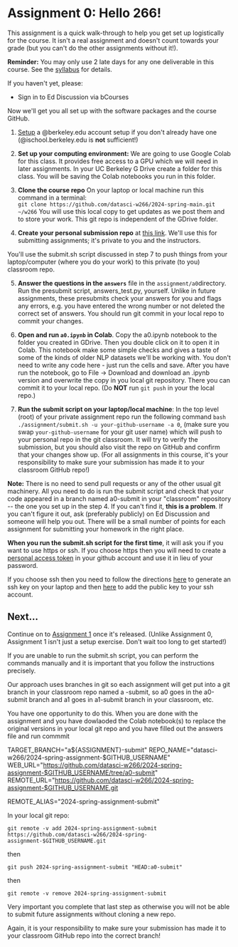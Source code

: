 # Assignment 0:  Hello 266!

This assignment is a quick walk-through to help you get set up logistically for the course.  It isn't a real assignment and doesn't count towards your grade (but you can't do the other assignments without it!).

**Reminder:** You may only use 2 late days for any one deliverable in this course.  See the [syllabus](../../syllabus/) for details.

If you haven't yet, please:

- Sign in to Ed Discussion via bCourses

Now we'll get you all set up with the software packages and the course GitHub.

1. [Setup](https://calmail.berkeley.edu/manage/account/create_account) a @berkeley.edu account setup if you don't already have one (@ischool.berkeley.edu is **not** sufficient!)

2. **Set up your computing environment:** We are going to use Google Colab for this class.  It provides free access to a GPU which we will need in later assignments.  In your UC Berkeley G Drive create a folder for this class.  You will be saving the Colab notebooks you run in this folder.

3. **Clone the course repo** On your laptop or local machine run this command in a terminal:  
`git clone https://github.com/datasci-w266/2024-spring-main.git ~/w266`
You will use this local copy to get updates as we post them and to store your work.  This git repo is independent of the GDrive folder.

4. **Create your personal submission repo** at [this link](https://classroom.github.com/a/4FTDHHnq). We'll use this for submitting assignments; it's private to you and the instructors. 

You'll use the submit.sh script discussed in step 7 to push things from your laptop/computer (where you do your work) to this private (to you) classroom repo.


5. **Answer the questions in the `answers`** file in the `assignment/a0`directory.  Run the presubmit script, answers\_test.py, yourself.  Unlike in future assignments, these presubmits check your answers for you and flags any errors, e.g. you have entered the wrong number or not deleted the correct set of answers. You should run git commit in your local repo to commit your changes.

6. **Open and run `a0.ipynb` in Colab**. Copy the a0.ipynb notebook to the folder you created in GDrive. Then you double click on it to open it in Colab.  This notebook make some simple checks and gives a taste of some of the kinds of older NLP datasets we'll be working with. You don't need to write any code here - just run the cells and save.  After you have run the notebook, go to File -> Download and download an .ipynb version and overwrite the copy in you local git repository. There you can commit it to your local repo. (Do **NOT** run `git push` in your the local repo.)


7. **Run the submit script on your laptop/local machine**: In the top level (root) of your private assignment repo run the following command `bash ./assignment/submit.sh -u your-github-username -a 0`, (make sure you swap `your-github-username` for your git user name) which will push to your personal repo in the git classroom. It will try to verify the submission, but you should also visit the repo on GitHub and confirm that your changes show up.  (For all assignments in this course, it's your responsibility to make sure your submission has made it to your classroom GitHub repo!) 

**Note:** There is no need to send pull requests or any of the other usual git machinery.  All you need to do is run the submit script and check that your code appeared in a branch named a0-submit in your "classroom" repository -- the one you set up in the step 4.  If you can't find it, **this is a problem**.  If you can't figure it out, ask (preferably publicly) on Ed Discussion and someone will help you out.  There will be a small number of points for each assignment for submitting your homework in the right place.

**When you run the submit.sh script for the first time**, it will ask you if you want to use https or ssh.  If you choose https then you will need to create a [personal access token](https://docs.github.com/en/authentication/keeping-your-account-and-data-secure/creating-a-personal-access-token) in your github account and use it in lieu of your password. 

If you choose ssh then you need to follow the directions [here](https://docs.github.com/en/authentication/connecting-to-github-with-ssh/generating-a-new-ssh-key-and-adding-it-to-the-ssh-agent) to generate an ssh key on your laptop and then [here](https://docs.github.com/en/authentication/connecting-to-github-with-ssh/adding-a-new-ssh-key-to-your-github-account) to add the public key to your ssh account.

## Next...

Continue on to [Assignment 1](../a1/) once it's released.  (Unlike Assignment 0, Assignment 1 isn't just a setup exercise.  Don't wait too long to get started!)

If you are unable to run the submit.sh script, you can perform the commands manually and it is important that you follow the instructions precisely.

Our approach uses branches in git so each assignment will get put into a git branch in your classroom repo named a *<number>*-submit, so a0 goes in the a0-submit branch and a1 goes in a1-submit branch in your classroom, etc.

You have one opportunity to do this.  When you are done with the assignment and you have dowlaoded the Colab notebook(s) to replace the original versions in your local git repo and you have filled out the answers file and run commmit

TARGET_BRANCH="a${ASSIGNMENT}-submit"
REPO_NAME="datasci-w266/2024-spring-assignment-$GITHUB_USERNAME"
WEB_URL="https://github.com/datasci-w266/2024-spring-assignment-$GITHUB_USERNAME/tree/a0-submit"
REMOTE_URL="https://github.com/datasci-w266/2024-spring-assignment-$GITHUB_USERNAME.git

REMOTE_ALIAS="2024-spring-assignment-submit"

In your local git repo:

`
git remote -v add 2024-spring-assignment-submit https://github.com/datasci-w266/2024-spring-assignment-$GITHUB_USERNAME.git
`

then

`
git push 2024-spring-assignment-submit "HEAD:a0-submit"
`

then

`
git remote -v remove 2024-spring-assignment-submit
`


Very important you complete that last step as otherwise you will not be able to submit future assignments without cloning a new repo.

Again, it is your responsibility to make sure your submission has made it to your classroom GitHub repo into the correct branch!
